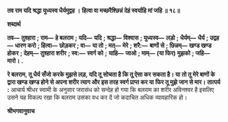 **तव राम यदि श्रद्धा युध्यस्व धैर्यमुद्वह ।** **हित्वा वा मच्छरैश्छिन्नं देहं स्वर्याहि मां जहि ॥ १८॥** 

**शब्दार्थ** 

**तव—** **तुश्हारा** **; राम—** **हे बलराम** **; यदि—** **यदि** **; श्रद्धा—** **विश्वास** **; युध्यस्व—** **लड़ो** **; धैर्यम्—** **धैर्य** **; उद्वह—** **धारण करो** **; हित्वा—** **छोड़कर** **; वा—** **या तो** **; मत्—** **मेरे** **; शरै:—** **बाणों से** **; छिन्नम्—** **खण्ड खण्ड होकर** **; देहम्—** **तुश्हारा शरीर** **; स्व:—** **स्वर्ग को** **;** **याहि—** **जाओ** **; माम्—** **(या फिर) मुझको** **; जहि—** **मारो।** **.** 

**रे बलराम, तू धैर्य सँजो करके मुझसे लड़, यदि तू सोचता है कि तू ऐसा कर सकता है। या** **तो तू मेरे बाणों के द्वारा खण्ड खण्ड होने से अपना शरीर त्याग और इस तरह स्वर्ग प्राप्त कर या** **फिर तू मुझे जान से मार।** **तात्पर्य :** आचार्य श्रीधर स्वामी के अनुसार जरासंध को सन्देह हो गया कि बलराम का शरीर अविनश्वर है इसलिए उसने यह विकल्प रखा कि बलराम उसका वध कर दें जो कदाचित अधिक व्यावहारिक हो।  

**श्रीभगवानुवाच** 